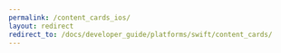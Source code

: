 ```yaml
---
permalink: /content_cards_ios/
layout: redirect
redirect_to: /docs/developer_guide/platforms/swift/content_cards/
---
```

